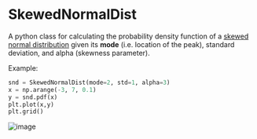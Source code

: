 # SkewedNormalDist

A python class for calculating the probability density function of a [skewed normal distribution](https://en.wikipedia.org/wiki/Skew_normal_distribution) given its **mode** (i.e. location of the peak), standard deviation, and alpha (skewness parameter).

Example:

```Python
snd = SkewedNormalDist(mode=2, std=1, alpha=3)
x = np.arange(-3, 7, 0.1)
y = snd.pdf(x)
plt.plot(x,y)
plt.grid()
```

![image](https://user-images.githubusercontent.com/41363258/112726061-1ba00a80-8f24-11eb-9513-01c7bfa841e8.png)
